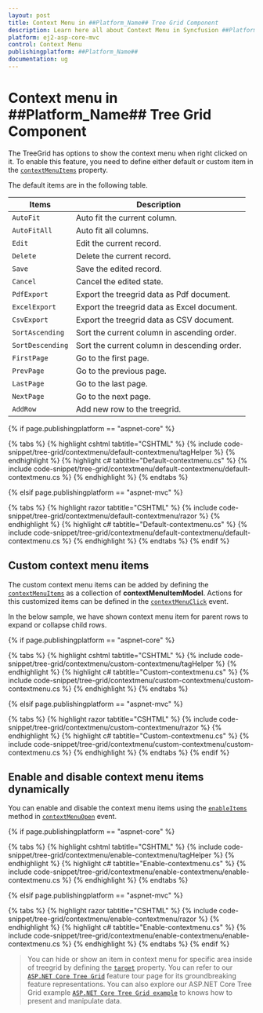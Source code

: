 ```yaml
---
layout: post
title: Context Menu in ##Platform_Name## Tree Grid Component
description: Learn here all about Context Menu in Syncfusion ##Platform_Name## Tree Grid component of Syncfusion Essential JS 2 and more.
platform: ej2-asp-core-mvc
control: Context Menu
publishingplatform: ##Platform_Name##
documentation: ug
---
```



# Context menu in ##Platform_Name## Tree Grid Component

The TreeGrid has options to show the context menu when right clicked on it. To enable this feature, you need to define either default or custom item in the [`contextMenuItems`](https://help.syncfusion.com/cr/cref_files/aspnetcore-js2/Syncfusion.EJ2~Syncfusion.EJ2.TreeGrid.TreeGrid~ContextMenuItems.html) property.

The default items are in the following table.

Items| Description
----|----
`AutoFit`|  Auto fit the current column.
`AutoFitAll` | Auto fit all columns.
`Edit`|  Edit the current record.
`Delete` | Delete the current record.
`Save` | Save the edited record.
`Cancel` | Cancel the edited state.
`PdfExport` | Export the treegrid data as Pdf document.
`ExcelExport` | Export the treegrid data as Excel document.
`CsvExport` | Export the treegrid data as CSV document.
`SortAscending` | Sort the current column in ascending order.
`SortDescending` | Sort the current column in descending order.
`FirstPage` | Go to the first page.
`PrevPage` | Go to the previous page.
`LastPage` | Go to the last page.
`NextPage` | Go to the next page.
`AddRow` | Add new row to the treegrid.

{% if page.publishingplatform == "aspnet-core" %}

{% tabs %}
{% highlight cshtml tabtitle="CSHTML" %}
{% include code-snippet/tree-grid/contextmenu/default-contextmenu/tagHelper %}
{% endhighlight %}
{% highlight c# tabtitle="Default-contextmenu.cs" %}
{% include code-snippet/tree-grid/contextmenu/default-contextmenu/default-contextmenu.cs %}
{% endhighlight %}
{% endtabs %}

{% elsif page.publishingplatform == "aspnet-mvc" %}

{% tabs %}
{% highlight razor tabtitle="CSHTML" %}
{% include code-snippet/tree-grid/contextmenu/default-contextmenu/razor %}
{% endhighlight %}
{% highlight c# tabtitle="Default-contextmenu.cs" %}
{% include code-snippet/tree-grid/contextmenu/default-contextmenu/default-contextmenu.cs %}
{% endhighlight %}
{% endtabs %}
{% endif %}



## Custom context menu items

The custom context menu items can be added by defining the [`contextMenuItems`](https://help.syncfusion.com/cr/cref_files/aspnetcore-js2/Syncfusion.EJ2~Syncfusion.EJ2.TreeGrid.TreeGrid~ContextMenuItems.html) as a collection of **contextMenuItemModel**. Actions for this customized items can be defined in the [`contextMenuClick`](https://help.syncfusion.com/cr/cref_files/aspnetcore-js2/Syncfusion.EJ2~Syncfusion.EJ2.TreeGrid.TreeGrid~ContextMenuClick.html) event.

In the below sample, we have shown context menu item for parent rows to expand or collapse child rows.

{% if page.publishingplatform == "aspnet-core" %}

{% tabs %}
{% highlight cshtml tabtitle="CSHTML" %}
{% include code-snippet/tree-grid/contextmenu/custom-contextmenu/tagHelper %}
{% endhighlight %}
{% highlight c# tabtitle="Custom-contextmenu.cs" %}
{% include code-snippet/tree-grid/contextmenu/custom-contextmenu/custom-contextmenu.cs %}
{% endhighlight %}
{% endtabs %}

{% elsif page.publishingplatform == "aspnet-mvc" %}

{% tabs %}
{% highlight razor tabtitle="CSHTML" %}
{% include code-snippet/tree-grid/contextmenu/custom-contextmenu/razor %}
{% endhighlight %}
{% highlight c# tabtitle="Custom-contextmenu.cs" %}
{% include code-snippet/tree-grid/contextmenu/custom-contextmenu/custom-contextmenu.cs %}
{% endhighlight %}
{% endtabs %}
{% endif %}



## Enable and disable context menu items dynamically

You can enable and disable the context menu items using the [`enableItems`](https://ej2.syncfusion.com/documentation/api/menu/#enableitems) method in [`contextMenuOpen`](https://ej2.syncfusion.com/documentation/api/treegrid/#contextmenuopen) event.

{% if page.publishingplatform == "aspnet-core" %}

{% tabs %}
{% highlight cshtml tabtitle="CSHTML" %}
{% include code-snippet/tree-grid/contextmenu/enable-contextmenu/tagHelper %}
{% endhighlight %}
{% highlight c# tabtitle="Enable-contextmenu.cs" %}
{% include code-snippet/tree-grid/contextmenu/enable-contextmenu/enable-contextmenu.cs %}
{% endhighlight %}
{% endtabs %}

{% elsif page.publishingplatform == "aspnet-mvc" %}

{% tabs %}
{% highlight razor tabtitle="CSHTML" %}
{% include code-snippet/tree-grid/contextmenu/enable-contextmenu/razor %}
{% endhighlight %}
{% highlight c# tabtitle="Enable-contextmenu.cs" %}
{% include code-snippet/tree-grid/contextmenu/enable-contextmenu/enable-contextmenu.cs %}
{% endhighlight %}
{% endtabs %}
{% endif %}



> You can hide or show an item in context menu for specific area inside of treegrid by defining the [`target`](https://help.syncfusion.com/cr/cref_files/aspnetcore-js2/Syncfusion.EJ2~Syncfusion.EJ2.Navigations.ContextMenu~Target.html) property.
> You can refer to our  [`ASP.NET Core Tree Grid`](https://www.syncfusion.com/aspnet-core-ui-controls/tree-grid) feature tour page for its groundbreaking feature representations. You can also explore our ASP.NET Core Tree Grid example [`ASP.NET Core Tree Grid example`](https://ej2.syncfusion.com/aspnetcore/TreeGrid/Overview#/material) to knows how to present and manipulate data.
